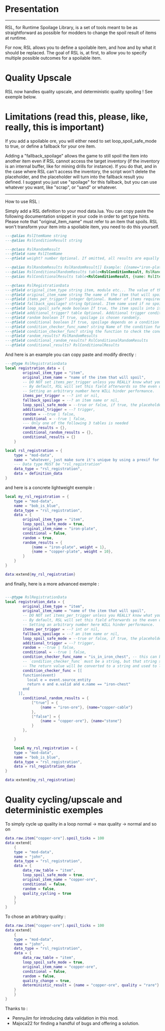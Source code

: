 # Presentation
---------
RSL, for Runtime Spoilage Library, is a set of tools meant to be as straightforward as possible for modders to change the spoil result of items at runtime.

For now, RSL allows you to define a spoilable item, and how and by what it should be replaced.
The goal of RSL is, at first, to allow you to specify multiple possible outcomes for a spoilable item.

# Quality Upscale

RSL now handles quality upscale, and deterministic quality spoiling !
See exemple below.

# Limitations (read this, please, like, really, this is important)

If you add a spoilable ore, you will either need to set loop_spoil_safe_mode to true, or define a fallback for your ore item.

Adding a "fallback_spoilage" allows the game to still spoil the item into another item even if RSL cannot access the target inventory (if the inventory is an internal buffer, like for mining drills for instance).
If you do that, and in the case where RSL can't access the inventory, the script won't delete the placeholder, and the placeholder will turn into the fallback result you defined. I suggest you just use "spoilage" for this fallback, but you can use whatever you want, like "scrap", or "sand" or whatever.

------
How to use RSL :

Simply add a RSL definition to your mod data.lua. You can copy paste the following documentation snippet in your code in order to get type hints.
Please note that "original_item_name" must refer to an item that spoils. RSL won't transform your item into a spoilable item, you need to do this yourself.

```lua
---@alias RslItemName string
---@alias RslConditionResult string

---@class RslRandomResult
---@field name RslItemName
---@field weight? number Optional. If omitted, all results are equally weighted.

---@alias RslRandomResults RslRandomResult[] Example: {{name="iron-plate"}, {name="copper-plate"}} or {{name="iron-plate", weight = 1}, {name="copper-plate", weight = 3}}
---@alias RslConditionalRandomResults table<RslConditionResult, RslRandomResults> Example: { ["day"] = {{name="ice", weight=10}, {name = "stone", weight=1}} }
---@alias RslConditionalResults table<RslConditionResult, {name: RslItemName}> Example: { ["night"] = "sunflower" }

---@class RslRegistrationData
---@field original_item_type string item, module etc... The value of the `type` field in the original prototype definition.
---@field original_item_name string The name of the item that will spoil.
---@field items_per_trigger? integer Optional. Number of items required to trigger spoilage.
---@field fallback_spoilage? string Optional. Item name used if no spoilage result is determined only works if loop_spoil_safe_mode is explicitly set to false.
---@field loop_spoil_safe_mode boolean If true, the item spoils into itself if no result is available.
---@field additional_trigger? table Optional. Additional trigger conditions.
---@field random boolean If true, spoilage is chosen randomly.
---@field conditional boolean If true, spoilage depends on a condition function.
---@field condition_checker_func_name? string Name of the condition function used.
---@field condition_checker_func? string the function to check the condition
---@field random_results? RslRandomResults
---@field conditional_random_results? RslConditionalRandomResults
---@field conditional_results? RslConditionalResults
```
And here is an example you can copy paste and modify directly :


```lua
---@type RslRegistrationData
local registration_data = {
        original_item_type = "item",
        original_item_name = "name of the item that will spoil",
        -- DO NOT set items_per_trigger unless you REALLY know what you are doing.
        -- By default, RSL will set this field afterwards so the even only triggers ONCE per item stack.
        -- Setting an arbitrary number here WILL hinder performance.
        items_per_trigger = --? int or nil,
        fallback_spoilage = --? an item name or nil,
        loop_spoil_safe_mode = --true or false, if true, the placeholder will spoil into itself if it cannot be replaced by RSL, if false, it will simply disappear. Defaults to true if not specified.,
        additional_trigger = --? trigger,
        random = --true | false,
        conditional = --true | false,
        --- Only one of the following 3 tables is needed
        random_results = {},
        conditional_random_results = {},
        conditional_results = {}
    }

local rsl_registration = {
    type = "mod-data",
    name = "whatever, just make sure it's unique by using a prexif for instance",
    --- Data type MUST be "rsl_registration"
    data_type = "rsl_registration",
    data = definition_data
}
```

and here is a concrete lightweight exemple :

```lua
local my_rsl_registration = {
    type = "mod-data",
    name = "bob_is_blue",
    data_type = "rsl_registration",
    data = {
        original_item_type = "item",
        loop_spoil_safe_mode = true,
        original_item_name = "iron-plate",
        conditional = false,
        random = true,
        random_results = {
            {name = "iron-plate", weight = 1},
            {name = "copper-plate", weight = 10},
        }
    }
}

data:extend{my_rsl_registration}
```
and finally, here is a more advanced exemple : 

```lua

---@type RslRegistrationData
local registration_data = {
        original_item_type = "item",
        original_item_name = "name of the item that will spoil",
        -- DO NOT set items_per_trigger unless you REALLY know what you are doing.
        -- By default, RSL will set this field afterwards so the even only triggers ONCE per item stack.
        -- Setting an arbitrary number here WILL hinder performance.
        items_per_trigger = --? int or nil,
        fallback_spoilage = --? an item name or nil,
        loop_spoil_safe_mode = --true or false, if true, the placeholder will spoil into itself if it cannot be replaced by RSL, if false, it will simply disappear. Defaults to true if not specified.,
        additional_trigger = --? trigger,
        random = --true | false,
        conditional = --true | false,
        condition_checker_func_name = "is_in_iron_chest", -- this can be anything, just give your function a unique name
        -- `condition_checker_func` must be a string, but that string should be a function that takes a single parameter of type EventData.on_script_trigger_effect and returns a value.
        -- The return value will be converted to a string and used to look up a set of results in `conditional_random_results`.
        condition_checker_func = [[
        function(event)
          local e = event.source_entity
          return e and e.valid and e.name == "iron-chest"
        end
      ]],
        conditional_random_results = {
            ["true"] = {
                {name = "iron-ore"}, {name="copper-cable"}
            },
            ["false"] = {
                {name = "copper-ore"}, {name="stone"}
            }
        },

    }

    local my_rsl_registration = {
    type = "mod-data",
    name = "bob_is_blue",
    data_type = "rsl_registration",
    data = rsl_registration_data
}

data:extend{my_rsl_registration}
```

# Quality cycling/upscale and deterministic exemples


To simply cycle up quality in a loop normal -> max quality -> normal and so on

```lua
data.raw.item["copper-ore"].spoil_ticks = 100
data:extend{
    {
    type = "mod-data",
    name = "john",
    data_type = "rsl_registration",
    data = {
        data_raw_table = "item",
        loop_spoil_safe_mode = true,
        original_item_name = "copper-ore",
        conditional = false,
        random = false,
        quality_cycling = true
    }
    }
}
```

To chose an arbitrary quality :

```lua
data.raw.item["copper-ore"].spoil_ticks = 100
data:extend{
    {
    type = "mod-data",
    name = "john",
    data_type = "rsl_registration",
    data = {
        data_raw_table = "item",
        loop_spoil_safe_mode = true,
        original_item_name = "copper-ore",
        conditional = false,
        random = false,
        quality_change = true,
        deterministic_result = {name = "copper-ore", quality = "rare"}
    }
    }
}
```



Thanks to : 
- PennyJim for introducing data validation in this mod.
- Majoca22 for finding a handful of bugs and offering a solution.